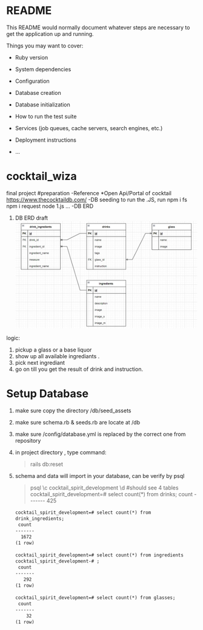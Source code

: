 # README

This README would normally document whatever steps are necessary to get the
application up and running.

Things you may want to cover:

* Ruby version

* System dependencies

* Configuration

* Database creation

* Database initialization

* How to run the test suite

* Services (job queues, cache servers, search engines, etc.)

* Deployment instructions

* ...


# cocktail_wiza
final project 
#preparation
-Reference
  *Open Api/Portal of cocktail https://www.thecocktaildb.com/
-DB seeding
 to run the .JS, run 
  npm i fs
  npm i request
  node 1.js ...
-DB ERD
1. DB ERD draft
!["Database ERC drafting"](/doc/erd.jpg)

logic:

1. pickup a glass or a base liquor
2. show up all available ingrediants . 
3. pick next ingrediant 
4. go on till you get the result of drink and instruction.  

# Setup Database

1. make sure copy the directory /db/seed_assets
2. make sure schema.rb & seeds.rb are locate at /db
3. make sure /config/database.yml is replaced by the correct one from repository
4. in project directory , type command:
    > rails db:reset 
5. schema and data will import in your database, can be verify by psql
    > psql
    > \c cocktail_spirit_development
    > \d  #should see 4 tables
       cocktail_spirit_development=# select count(*) from drinks;
        count
        -------
        425

       cocktail_spirit_development=# select count(*) from drink_ingredients;
        count
       -------
         1672
       (1 row)
       
       cocktail_spirit_development=# select count(*) from ingredients
       cocktail_spirit_development-# ;
        count
       -------
          292
       (1 row)
       
       cocktail_spirit_development=# select count(*) from glasses;
        count
       -------
           32
       (1 row)
       

    

